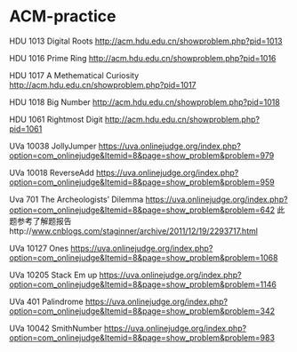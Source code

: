 # ACM-practice
HDU 1013 Digital Roots http://acm.hdu.edu.cn/showproblem.php?pid=1013

HDU 1016 Prime Ring http://acm.hdu.edu.cn/showproblem.php?pid=1016

HDU 1017 A Methematical Curiosity http://acm.hdu.edu.cn/showproblem.php?pid=1017

HDU 1018 Big Number http://acm.hdu.edu.cn/showproblem.php?pid=1018

HDU 1061 Rightmost Digit http://acm.hdu.edu.cn/showproblem.php?pid=1061

UVa 10038 JollyJumper https://uva.onlinejudge.org/index.php?option=com_onlinejudge&Itemid=8&page=show_problem&problem=979

UVa 10018 ReverseAdd https://uva.onlinejudge.org/index.php?option=com_onlinejudge&Itemid=8&page=show_problem&problem=959

Uva 701 The Archeologists’ Dilemma https://uva.onlinejudge.org/index.php?option=com_onlinejudge&Itemid=8&page=show_problem&problem=642
此题参考了解题报告http://www.cnblogs.com/staginner/archive/2011/12/19/2293717.html

UVa 10127 Ones https://uva.onlinejudge.org/index.php?option=com_onlinejudge&Itemid=8&page=show_problem&problem=1068

UVa 10205 Stack Em up https://uva.onlinejudge.org/index.php?option=com_onlinejudge&Itemid=8&page=show_problem&problem=1146

UVa 401 Palindrome https://uva.onlinejudge.org/index.php?option=com_onlinejudge&Itemid=8&page=show_problem&problem=342

UVa 10042 SmithNumber https://uva.onlinejudge.org/index.php?option=com_onlinejudge&Itemid=8&page=show_problem&problem=983
